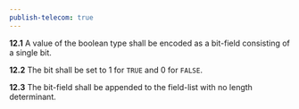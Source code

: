 ```yaml
---
publish-telecom: true
---
```


**12.1** A value of the boolean type shall be encoded as a bit-field consisting of a single bit.

**12.2** The bit shall be set to 1 for `TRUE` and 0 for `FALSE`.

**12.3** The bit-field shall be appended to the field-list with no length determinant.
